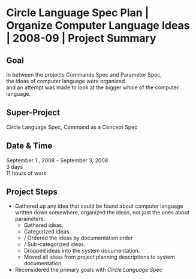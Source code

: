 ﻿Circle Language Spec Plan | Organize Computer Language Ideas | 2008-09 | Project Summary
======================================================================================


Goal
----

In between the projects Commands Spec and Parameter Spec,  
the ideas of computer language were organized   
and an attempt was made to look at the bigger whole of the computer language.


Super-Project
-------------

Circle Language Spec, Command as a Concept Spec


Date & Time
-----------

September 1 , 2008 – September 3, 2008  
3 days  
11 hours of work


Project Steps
-------------

- Gathered up any idea that could be found about computer language written down somewhere, organized the ideas, not just the ones about parameters.
    - Gathered ideas.
    - Categorized ideas.
    - / Ordered the ideas by documentation order 
    - / Sub-categorized ideas.
    - Dropped ideas into the system documentation.
    - Moved all ideas from project planning descriptions to system documentation.
- Reconsidered the primary goals with *Circle Language Spec*
